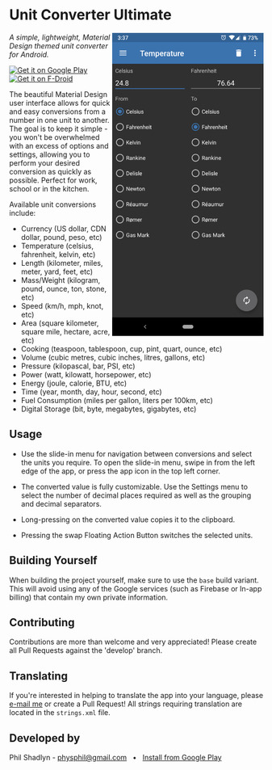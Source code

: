 Unit Converter Ultimate
=======================

<img src="screens/temp1.png" width="300" align="right">

*A simple, lightweight, Material Design themed unit converter for Android.*

<a href="https://play.google.com/store/apps/details?id=com.physphil.android.unitconverterultimate&utm_source=global_co&utm_medium=prtnr&utm_content=Mar2515&utm_campaign=PartBadge&pcampaignid=MKT-Other-global-all-co-prtnr-py-PartBadge-Mar2515-1">
  <img src="https://play.google.com/intl/en_us/badges/images/generic/en_badge_web_generic.png"
       alt="Get it on Google Play" 
       height="80"/>
</a><a href="https://f-droid.org/app/com.physphil.android.unitconverterultimate">
  <img src="https://f-droid.org/badge/get-it-on.png"
       alt="Get it on F-Droid"
       height="80">
</a>


The beautiful Material Design user interface allows for quick and easy conversions from a number in one unit to another. The goal is to keep it simple - you won't be overwhelmed with an excess of options and settings, allowing you to perform your desired conversion as quickly as possible. Perfect for work, school or in the kitchen.

Available unit conversions include:
- Currency (US dollar, CDN dollar, pound, peso, etc)
- Temperature (celsius, fahrenheit, kelvin, etc)
- Length (kilometer, miles, meter, yard, feet, etc)
- Mass/Weight (kilogram, pound, ounce, ton, stone, etc)
- Speed (km/h, mph, knot, etc)
- Area (square kilometer, square mile, hectare, acre, etc)
- Cooking (teaspoon, tablespoon, cup, pint, quart, ounce, etc)
- Volume (cubic metres, cubic inches, litres, gallons, etc)
- Pressure (kilopascal, bar, PSI, etc)
- Power (watt, kilowatt, horsepower, etc)
- Energy (joule, calorie, BTU, etc)
- Time (year, month, day, hour, second, etc)
- Fuel Consumption (miles per gallon, liters per 100km, etc)
- Digital Storage (bit, byte, megabytes, gigabytes, etc)

Usage
------
- Use the slide-in menu for navigation between conversions and select the units you require. To open the slide-in menu, swipe in from the left edge of the app, or press the app icon in the top left corner.

- The converted value is fully customizable. Use the Settings menu to select the number of decimal places required as well as the grouping and decimal separators.

- Long-pressing on the converted value copies it to the clipboard.

- Pressing the swap Floating Action Button switches the selected units.

Building Yourself
-----------------
When building the project yourself, make sure to use the `base` build variant.  This will avoid using any of the Google services (such as Firebase or In-app billing) that contain my own private information.

Contributing
------------
Contributions are more than welcome and very appreciated!  Please create all Pull Requests against the 'develop' branch.  

Translating
-----------
If you're interested in helping to translate the app into your language, please [e-mail me](mailto:physphil@gmail.com) or create a Pull Request! All strings requiring translation are located in the `strings.xml` file.

Developed by
------------
Phil Shadlyn - physphil@gmail.com &nbsp;&nbsp;•&nbsp;&nbsp; [Install from Google Play](https://play.google.com/store/apps/details?id=com.physphil.android.unitconverterultimate)
